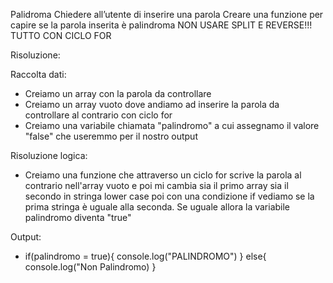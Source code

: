 Palidroma
Chiedere all’utente di inserire una parola
Creare una funzione per capire se la parola inserita è palindroma
NON USARE SPLIT E REVERSE!!! TUTTO CON CICLO FOR

Risoluzione:

Raccolta dati:
- Creiamo un array con la parola da controllare
- Creiamo un array vuoto dove andiamo ad inserire la parola da controllare al contrario con ciclo for
- Creiamo una variabile chiamata "palindromo" a cui assegnamo il valore "false" che useremmo per il nostro output

Risoluzione logica:
- Creiamo una funzione che attraverso un ciclo for scrive la parola al contrario nell'array vuoto e poi mi cambia sia il primo array sia il secondo in stringa lower case poi con una condizione if vediamo se la prima stringa è uguale alla seconda. Se uguale allora la variabile palindromo diventa "true"

Output:
- if(palindromo = true){
    console.log("PALINDROMO")
} else{
    console.log("Non Palindromo)
}